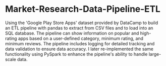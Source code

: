 # Market-Research-Data-Pipeline-ETL

Using the 'Google Play Store Apps' dataset provided by DataCamp to build an ETL pipeline with pandas to extract from CSV files and to load into an SQL database. The pipeline can show information on popular and high-rating apps based on a user-defined category, minimum rating, and minimum reviews. The pipeline includes logging for detailed tracking and data validation to ensure data accuracy. I later re-implemented the same functionality using PySpark to enhance the pipeline's ability to handle large-scale data.
